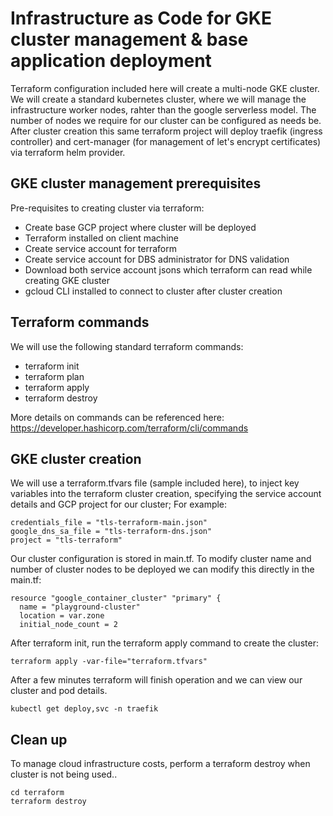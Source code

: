 # Infrastructure as Code for GKE cluster management & base application deployment

Terraform configuration included here will create a multi-node GKE cluster. We will create a standard kubernetes cluster, where we will manage the infrastructure worker nodes, rahter than the google serverless model. The number of nodes we require for our cluster can be configured as needs be.
After cluster creation this same terraform project will deploy traefik (ingress controller) and cert-manager (for management of let's encrypt certificates) via terraform helm provider.

## GKE cluster management prerequisites

Pre-requisites to creating cluster via terraform:
- Create base GCP project where cluster will be deployed
- Terraform installed on client machine
- Create service account for terraform
- Create service account for DBS administrator for DNS validation
- Download both service account jsons which terraform can read while creating GKE cluster
- gcloud CLI installed to connect to cluster after cluster creation

## Terraform commands

We will use the following standard terraform commands:
- terraform init
- terraform plan
- terraform apply
- terraform destroy

More details on commands can be referenced here: https://developer.hashicorp.com/terraform/cli/commands

## GKE cluster creation

We will use a terraform.tfvars file (sample included here), to inject key variables into the terraform cluster creation, specifying the service account details and GCP project for our cluster; For example:

```
credentials_file = "tls-terraform-main.json"
google_dns_sa_file = "tls-terraform-dns.json"
project = "tls-terraform"

```

Our cluster configuration is stored in main.tf. To modify cluster name and number of cluster nodes to be deployed we can modify this directly in the main.tf:

```
resource "google_container_cluster" "primary" {
  name = "playground-cluster"
  location = var.zone
  initial_node_count = 2

```

After terraform init, run the terraform apply command to create the cluster:

```
terraform apply -var-file="terraform.tfvars"
```

After a few minutes terraform will finish operation and we can view our cluster and pod details.

```
kubectl get deploy,svc -n traefik
```

## Clean up
To manage cloud infrastructure costs, perform a terraform destroy when cluster is not being used..

```
cd terraform
terraform destroy
```
